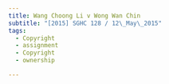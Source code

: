 ```yaml
---
title: Wang Choong Li v Wong Wan Chin 
subtitle: "[2015] SGHC 128 / 12\_May\_2015"
tags:
  - Copyright
  - assignment
  - Copyright
  - ownership

---
```


